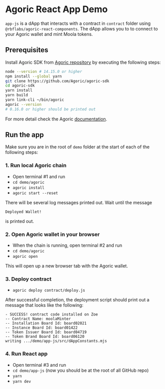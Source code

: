 # Agoric React App Demo

`app-js` is a dApp that interacts with a contract in `contract` folder using `@rbflabs/agoric-react-components`. The dApp allows you to to connect to your Agoric wallet and mint Moola tokens.

## Prerequisites
Install Agoric SDK from [Agoric repository](https://github.com/Agoric/Agoric-sdk) by executing the following steps:

```bash
node --version # 14.15.0 or higher
npm install --global yarn
git clone https://github.com/Agoric/agoric-sdk
cd agoric-sdk
yarn install
yarn build
yarn link-cli ~/bin/agoric
agoric --version
# 0.16.0 or higher should be printed out
```

For more detail check the Agoric  [documentation](https://agoric.com/documentation/getting-started/before-using-agoric.html).


## Run the app 

Make sure you are in the root of `demo` folder at the start of each of the following steps:

### 1. Run local Agoric chain 
- Open terminal #1 and run
- `cd demo/agoric`
- `agoric install`
- `agoric start --reset`

There will be several log messages printed out. Wait until the message
```
Deployed Wallet!
```
is printed out.

### 2. Open Agoric wallet in your browser
- When the chain is running, open terminal #2 and run
- `cd demo/agoric`
- `agoric open`

This will open up a new browser tab with the Agoric wallet.

### 3. Deploy contract
- `agoric deploy contract/deploy.js`

After successful completion, the deployment script should print out a message that looks like the following:

```
- SUCCESS! contract code installed on Zoe
-- Contract Name: moolaMinter
-- Installation Board Id: board02021
-- Instance Board Id: board01422
-- Token Issuer Board Id: board04719
-- Token Brand Board Id: board06120
writing .../demo/app-js/src/dAppConstants.mjs
```


### 4. Run React app
- Open terminal #3 and run
- `cd demo/app-js` (now you should be at the root of all GitHub repo)
- `yarn`
- `yarn dev`

